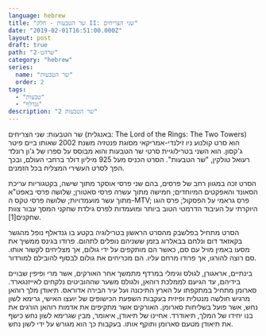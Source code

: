 ```yaml
---
language: hebrew
title: "שר הטבעות - חלק II: שני הצריחים"
date: "2019-02-01T16:51:00.000Z"
layout: post
draft: true
path: "שרהט-2"
category: "hebrew"
series:
  name: "שר הטבעות"
  order: 2
tags:
  - "טבעות"
  - "גנדלף"
description: "שר הטבעות 2"
---
```


שר הטבעות: שני הצריחים (באנגלית: The Lord of the Rings: The Two Towers) הוא סרט קולנוע ניו זילנדי-אמריקאי מסוגת פנטזיה משנת 2002 שאותו ביים פיטר ג'קסון. הוא השני בטרילוגיית סרטי שר הטבעות והוא מבוסס על ספרו של ג'ון רונלד רעואל טולקין, "שר הטבעות". הסרט הכניס מעל 925 מיליון דולר ברחבי העולם, ובכך הפך לסרט העשירי המצליח בכל הזמנים.

הסרט זכה במגוון רחב של פרסים, בהם שני פרסי אוסקר מתוך שישה, בקטגוריות עריכת הסאונד והאפקטים המיוחדים; חמישה מתוך עשרה פרסי סאטורן; שלושה פרסי באפט"א מתוך עשר מועמדויות; שלושה פרסי טקס ה-MTV; פרס גראמי על הפסקול; פרס הוגו היוקרתי על העיבוד הדרמטי הטוב ביותר ומועמדות לפרס גילדת שחקני המסך עבור צוות שחקנים[1].

הסרט מתחיל בפלשבק מהסרט הראשון בטרילוגיה בקטע בו גנדאלף נופל מהגשר בקאזאד דום ונלחם בבאלרוג בזמן ששניהם נופלים לתהום. פרודו בגינס ממשיך את מסעו באמין מויל עם סם, כאשר הם מותקפים על ידי גולום, אך מצליחים לקשור אותו. סם רוצה להורגו, אך פרודו מרחם עליו. הם מכריחים את גולום לבסוף להובילם למורדור.

בינתיים, אראגורן, לגולס וגימלי במרדף מתמשך אחר האורקים, אשר מרי ופיפין שבויים בידיהם, עד הגיעם לממלכת רוהאן, ולגולס משער שההוביטים נלקחים לאייזנגארד. סארומן מתחיל במתקפתו על הארץ התיכונה ועל עיר הבירה אדוראס. תיאודן מלך רוהאן מרגיש חולשה מנטלית ופיזית בעקבות השפעת הכישופים של יועצו האישי, גרימא לשון נחש, אשר פועל בשליחות סארומן. האורקים אשר מתקיפים את אדמות רוהאן הורגים את בנו יחידו של המלך, תיאודרד. אחיינו של תיאודן, איאומר, מבין שגרימא לשון נחש כישף את תיאודן מטעם סארומן ותוקף אותו. בעקבות כך הוא מגורש על ידי לשון נחש.